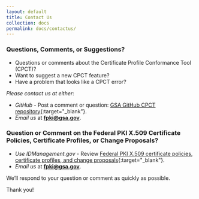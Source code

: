 ```yaml
---
layout: default
title: Contact Us
collection: docs
permalink: docs/contactus/
---
```


### Questions, Comments, or Suggestions?

* Questions or comments about the Certificate Profile Conformance Tool (CPCT)?
* Want to suggest a new CPCT feature?
* Have a problem that looks like a CPCT error?

_Please contact us at either_:

* _GitHub_ - Post a comment or question: [GSA GitHub CPCT repository](https://github.com/GSA/fpkilint/){:target="_blank"}.
* _Email us_ at **fpki@gsa.gov**.

### Question or Comment on the Federal PKI X.509 Certificate Policies, Certificate Profiles, or Change Proposals? 

* _Use IDManagement.gov_ - Review [Federal PKI X.509 certificate policies, certificate profiles, and change proposals](https://www.idmanagement.gov/fpki/){:target="_blank"}.
* _Email us_ at **fpki@gsa.gov**.  

We’ll respond to your question or comment as quickly as possible.

Thank you!

